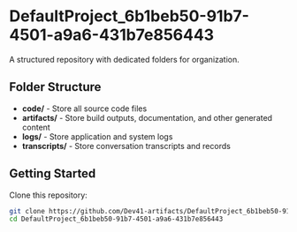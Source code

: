 # DefaultProject_6b1beb50-91b7-4501-a9a6-431b7e856443
A structured repository with dedicated folders for organization.

## Folder Structure

- **code/** - Store all source code files
- **artifacts/** - Store build outputs, documentation, and other generated content
- **logs/** - Store application and system logs
- **transcripts/** - Store conversation transcripts and records

## Getting Started

Clone this repository:
```bash
git clone https://github.com/Dev41-artifacts/DefaultProject_6b1beb50-91b7-4501-a9a6-431b7e856443
cd DefaultProject_6b1beb50-91b7-4501-a9a6-431b7e856443
```
